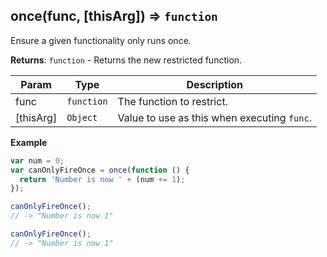 <a name="once"></a>

## once(func, [thisArg]) ⇒ <code>function</code>
Ensure a given functionality only runs once.

**Returns**: <code>function</code> - Returns the new restricted function.  

| Param | Type | Description |
| --- | --- | --- |
| func | <code>function</code> | The function to restrict. |
| [thisArg] | <code>Object</code> | Value to use as this when executing <code>func</code>. |

**Example**  
```js
var num = 0;
var canOnlyFireOnce = once(function () {
  return 'Number is now ' + (num += 1);
});

canOnlyFireOnce();
// -> "Number is now 1"

canOnlyFireOnce();
// -> "Number is now 1"
```
